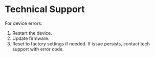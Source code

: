 # Technical Support
For device errors:
1. Restart the device.
2. Update firmware.
3. Reset to factory settings if needed.
If issue persists, contact tech support with error code.
